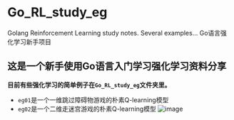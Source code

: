 # Go_RL_study_eg
Golang Reinforcement Learning study notes. Several examples... Go语言强化学习新手项目

## 这是一个新手使用Go语言入门学习强化学习资料分享

**目前有些强化学习的简单例子在`Go_RL_study_eg`文件夹里。**
+ `eg01`是一个一维跳过障碍物游戏的朴素Q-learning模型
+ `eg02`是一个二维走迷宫游戏的朴素Q-learning模型
![image](https://user-images.githubusercontent.com/72755652/181217970-212bf669-13cc-4190-8bd8-d3dc10797aa7.png)
